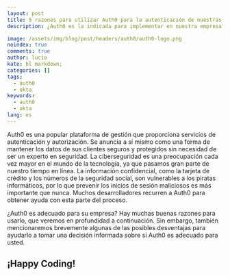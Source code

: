 ```yaml
---
layout: post
title: 5 razones para utilizar Auth0 para la autenticación de nuestras aplicaciones
description: ¿Auth0 es la indicada para implementar en nuestra empresa? Existen diversas buenas razones para usarlo, sin embargo, también tambien existen algunas desventajas.

image: /assets/img/blog/post/headers/auth0/auth0-logo.png
noindex: true
comments: true
author: lucio
kate: hl markdown;
categories: []
tags:
  - auth0
  - okta
keywords:
  - auth0
  - okta
lang: es
---
```


Auth0 es una popular plataforma de gestión que proporciona servicios de autenticación y autorización. Se anuncia a sí mismo como una forma de mantener los datos de sus clientes seguros y protegidos sin necesidad de ser un experto en seguridad. La ciberseguridad es una preocupación cada vez mayor en el mundo de la tecnología, ya que pasamos gran parte de nuestro tiempo en línea. La información confidencial, como la tarjeta de crédito y los números de la seguridad social, son vulnerables a los piratas informáticos, por lo que prevenir los inicios de sesión maliciosos es más importante que nunca. Muchos desarrolladores recurren a Auth0 para obtener ayuda con esta parte del proceso.

¿Auth0 es adecuado para su empresa? Hay muchas buenas razones para usarlo, que veremos en profundidad a continuación. Sin embargo, también mencionaremos brevemente algunas de las posibles desventajas para ayudarlo a tomar una decisión informada sobre si Auth0 es adecuado para usted.


## ¡Happy Coding! 